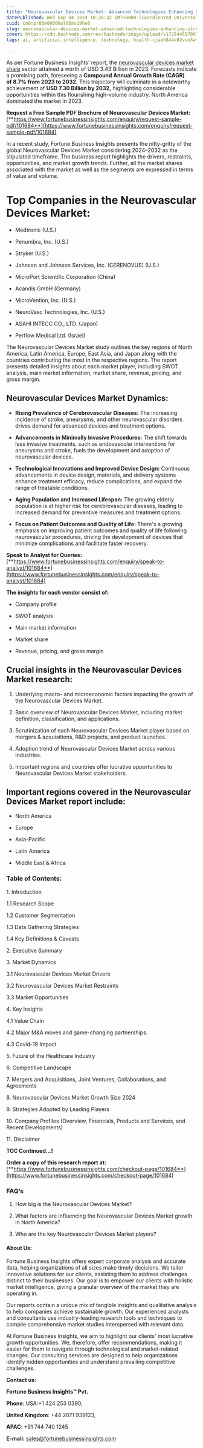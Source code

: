 ```yaml
---
title: "Neurovascular Devices Market: Advanced Technologies Enhancing Stroke Treatment"
datePublished: Wed Sep 04 2024 10:26:32 GMT+0000 (Coordinated Universal Time)
cuid: cm0npr86m00000al86ms19he6
slug: neurovascular-devices-market-advanced-technologies-enhancing-stroke-treatment
cover: https://cdn.hashnode.com/res/hashnode/image/upload/v1725445570976/a2286141-1481-4a61-a51b-472bde891c2d.png
tags: ai, artificial-intelligence, technology, health-cjaeh844x02vvo3wtj5r2s75q, healthcare

---
```


As per Fortune Business Insights’ report, the [neurovascular devices market share](https://www.fortunebusinessinsights.com/industry-reports/neurovascular-devices-interventional-neurology-market-101684) sector attained a worth of USD 3.43 Billion in 2023. Forecasts indicate a promising path, foreseeing a **Compound Annual Growth Rate (CAGR) of 8.7% from 2023 to 2032.** This trajectory will culminate in a noteworthy achievement of **USD 7.30 Billion by 2032,** highlighting considerable opportunities within this flourishing high-volume industry. North America dominated the market in 2023.

**Request a Free Sample PDF Brochure of Neurovascular Devices Market:** [**https://www.fortunebusinessinsights.com/enquiry/request-sample-pdf/101684**](https://www.fortunebusinessinsights.com/enquiry/request-sample-pdf/101684)

In a recent study, Fortune Business Insights presents the nitty-gritty of the global Neurovascular Devices Market considering 2024–2032 as the stipulated timeframe. The business report highlights the drivers, restraints, opportunities, and market growth trends. Further, all the market shares associated with the market as well as the segments are expressed in terms of value and volume.

# **Top Companies in the Neurovascular Devices Market:**

* Medtronic (U.S.)
    
* Penumbra, Inc. (U.S.)
    
* Stryker (U.S.)
    
* Johnson and Johnson Services, Inc. (CERENOVUS) (U.S.)
    
* MicroPort Scientific Corporation (China)
    
* Acandis GmbH (Germany)
    
* MicroVention, Inc. (U.S.)
    
* NeuroVasc Technologies, Inc. (U.S.)
    
* ASAHI INTECC CO., LTD. (Japan)
    
* Perflow Medical Ltd. (Israel)
    

The Neurovascular Devices Market study outlines the key regions of North America, Latin America, Europe, East Asia, and Japan along with the countries contributing the most in the respective regions. The report presents detailed insights about each market player, including SWOT analysis, main market information, market share, revenue, pricing, and gross margin.

## Neurovascular Devices Market **Dynamics**:

* **Rising Prevalence of Cerebrovascular Diseases:** The increasing incidence of stroke, aneurysms, and other neurovascular disorders drives demand for advanced devices and treatment options.
    
* **Advancements in Minimally Invasive Procedures:** The shift towards less invasive treatments, such as endovascular interventions for aneurysms and stroke, fuels the development and adoption of neurovascular devices.
    
* **Technological Innovations and Improved Device Design:** Continuous advancements in device design, materials, and delivery systems enhance treatment efficacy, reduce complications, and expand the range of treatable conditions.
    
* **Aging Population and Increased Lifespan:** The growing elderly population is at higher risk for cerebrovascular diseases, leading to increased demand for preventive measures and treatment options.
    
* **Focus on Patient Outcomes and Quality of Life:** There's a growing emphasis on improving patient outcomes and quality of life following neurovascular procedures, driving the development of devices that minimize complications and facilitate faster recovery.
    

**Speak to Analyst for Queries:** [**https://www.fortunebusinessinsights.com/enquiry/speak-to-analyst/101684**](https://www.fortunebusinessinsights.com/enquiry/speak-to-analyst/101684)

**The insights for each vendor consist of:**

* Company profile
    
* SWOT analysis
    
* Main market information
    
* Market share
    
* Revenue, pricing, and gross margin
    

## **Crucial insights in the Neurovascular Devices Market research:**

1. Underlying macro- and microeconomic factors impacting the growth of the Neurovascular Devices Market.
    
2. Basic overview of Neurovascular Devices Market, including market definition, classification, and applications.
    
3. Scrutinization of each Neurovascular Devices Market player based on mergers & acquisitions, R&D projects, and product launches.
    
4. Adoption trend of Neurovascular Devices Market across various industries.
    
5. Important regions and countries offer lucrative opportunities to Neurovascular Devices Market stakeholders.
    

## **Important regions covered in the Neurovascular Devices Market report include:**

* North America
    
* Europe
    
* Asia-Pacific
    
* Latin America
    
* Middle East & Africa
    

### **Table of Contents:**

1\. Introduction

1.1 Research Scope

1.2 Customer Segmentation

1.3 Data Gathering Strategies

1.4 Key Definitions & Caveats

2\. Executive Summary

3\. Market Dynamics

3.1 Neurovascular Devices Market Drivers

3.2 Neurovascular Devices Market Restraints

3.3 Market Opportunities

4\. Key Insights

4.1 Value Chain

4.2 Major M&A moves and game-changing partnerships.

4.3 Covid-19 Impact

5\. Future of the Healthcare Industry

6\. Competitive Landscape

7\. Mergers and Acquisitions, Joint Ventures, Collaborations, and Agreements

8\. Neurovascular Devices Market Growth Size 2024

9\. Strategies Adopted by Leading Players

10\. Company Profiles (Overview, Financials, Products and Services, and Recent Developments)

11\. Disclaimer

**TOC Continued…!**

**Order a copy of this research report at:** [**https://www.fortunebusinessinsights.com/checkout-page/101684**](https://www.fortunebusinessinsights.com/checkout-page/101684)

### **FAQ’s**

1. How big is the Neurovascular Devices Market?
    
2. What factors are influencing the Neurovascular Devices Market growth in North America?
    
3. Who are the key Neurovascular Devices Market players?
    

#### **About Us:**

Fortune Business Insights offers expert corporate analysis and accurate data, helping organizations of all sizes make timely decisions. We tailor innovative solutions for our clients, assisting them to address challenges distinct to their businesses. Our goal is to empower our clients with holistic market intelligence, giving a granular overview of the market they are operating in.

Our reports contain a unique mix of tangible insights and qualitative analysis to help companies achieve sustainable growth. Our experienced analysts and consultants use industry-leading research tools and techniques to compile comprehensive market studies interspersed with relevant data.

At Fortune Business Insights, we aim to highlight our clients' most lucrative growth opportunities. We, therefore, offer recommendations, making it easier for them to navigate through technological and market-related changes. Our consulting services are designed to help organizations identify hidden opportunities and understand prevailing competitive challenges.

**Contact us:**

**Fortune Business Insights™ Pvt.**

**Phone**: USA:+1 424 253 0390,

**United Kingdom**: +44 2071 939123,

**APAC**: +91 744 740 1245

**E-mail:** [sales@fortunebusinessinsights.com](mailto:sales@fortunebusinessinsights.com)